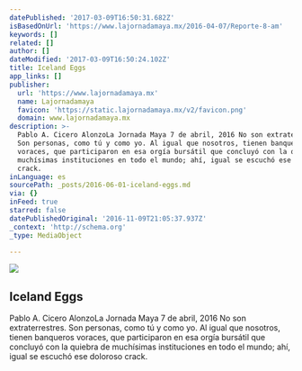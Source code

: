 ```yaml
---
datePublished: '2017-03-09T16:50:31.682Z'
isBasedOnUrl: 'https://www.lajornadamaya.mx/2016-04-07/Reporte-8-am'
keywords: []
related: []
author: []
dateModified: '2017-03-09T16:50:24.102Z'
title: Iceland Eggs
app_links: []
publisher:
  url: 'https://www.lajornadamaya.mx'
  name: Lajornadamaya
  favicon: 'https://static.lajornadamaya.mx/v2/favicon.png'
  domain: www.lajornadamaya.mx
description: >-
  Pablo A. Cicero AlonzoLa Jornada Maya 7 de abril, 2016 No son extraterrestres.
  Son personas, como tú y como yo. Al igual que nosotros, tienen banqueros
  voraces, que participaron en esa orgía bursátil que concluyó con la quiebra de
  muchísimas instituciones en todo el mundo; ahí, igual se escuchó ese doloroso
  crack.
inLanguage: es
sourcePath: _posts/2016-06-01-iceland-eggs.md
via: {}
inFeed: true
starred: false
datePublishedOriginal: '2016-11-09T21:05:37.937Z'
_context: 'http://schema.org'
_type: MediaObject

---
```

<article style=""><img src="https://s3-us-west-2.amazonaws.com/the-grid-img/p/9e40dcf92971513559fcd87c4f24a629698f6635.jpg" /><h1>Iceland Eggs</h1><p>Pablo A. Cicero AlonzoLa Jornada Maya 7 de abril, 2016 No son extraterrestres. Son personas, como tú y como yo. Al igual que nosotros, tienen banqueros voraces, que participaron en esa orgía bursátil que concluyó con la quiebra de muchísimas instituciones en todo el mundo; ahí, igual se escuchó ese doloroso crack.</p></article>